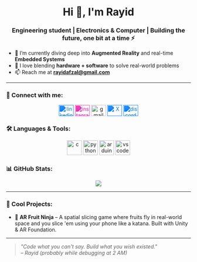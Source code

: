 <h1 align="center">Hi 👋, I'm Rayid</h1>
<h3 align="center">Engineering student | Electronics & Computer | Building the future, one bit at a time ⚡</h3>

- 🌱 I’m currently diving deep into **Augmented Reality** and real-time **Embedded Systems**
- 🧠 I love blending **hardware + software** to solve real-world problems
- 📫 Reach me at **rayidafzal@gmail.com**

---

### 🧩 Connect with me:
<p align="center">
  <a href="https://linkedin.com/in/rayid-afzal/" target="blank"><img align="center" src="https://cdn.jsdelivr.net/npm/simple-icons@v3/icons/linkedin.svg" alt="linkedin" height="30" width="40" style="filter: invert(31%) sepia(100%) saturate(4810%) hue-rotate(194deg) brightness(98%) contrast(101%)" /></a>
  <a href="https://www.instagram.com/rayid.m.afzal?igsh=MTFvbmR3ZjQyNWdjbw==" target="blank"><img align="center" src="https://cdn.jsdelivr.net/npm/simple-icons@v3/icons/instagram.svg" alt="instagram" height="30" width="40" style="filter: invert(28%) sepia(100%) saturate(5763%) hue-rotate(294deg) brightness(95%) contrast(93%)" /></a>
  <a href="mailto:rayidafzal@gmail.com"><img align="center" src="https://github.com/VintageSpider69/VintageSpider69/blob/main/gmail.png" alt="gmail" height="30" width="40" /></a>
  <a href="https://x.com/Rayidafzal" target="blank"><img align="center" src="https://cdn.jsdelivr.net/npm/simple-icons@v3/icons/twitter.svg" alt="X" height="30" width="40" style="filter: invert(31%) sepia(100%) saturate(4810%) hue-rotate(194deg) brightness(98%) contrast(101%)" /></a>
  <a href="https://discord.com/users/vintagespider69#8505" target="blank"><img align="center" src="https://cdn.jsdelivr.net/npm/simple-icons@v3/icons/discord.svg" alt="discord" height="30" width="40" style="filter: invert(31%) sepia(100%) saturate(4810%) hue-rotate(194deg) brightness(98%) contrast(101%)" /></a>
</p>







### 🛠️ Languages & Tools:
<p align="center">
  <img src="https://cdn.jsdelivr.net/gh/devicons/devicon/icons/c/c-original.svg" alt="c" width="40" height="40"/>
  <img src="https://cdn.jsdelivr.net/gh/devicons/devicon/icons/python/python-original.svg" alt="python" width="40" height="40"/>
  <img src="https://cdn.jsdelivr.net/gh/devicons/devicon/icons/arduino/arduino-original.svg" alt="arduino" width="40" height="40"/>
  <img src="https://cdn.jsdelivr.net/gh/devicons/devicon/icons/vscode/vscode-original.svg" alt="vscode" width="40" height="40"/>
</p>



### 📊 GitHub Stats:
<!--<p align="center">
  <img src="https://github-readme-stats.vercel.app/api?username=VintageSpider69&show_icons=true&theme=default"/>
</p>-->

<p align="center">
  <img src="https://github-readme-streak-stats.herokuapp.com?user=VintageSpider69&theme=default" />
</p>

---

### 🧠 Cool Projects:

- 🍉 **AR Fruit Ninja** – A spatial slicing game where fruits fly in real-world space and you slice 'em using your phone like a katana. Built with Unity & AR Foundation.

---

> *"Code what you can't say. Build what you wish existed."*  
> *– Rayid (probably while debugging at 2 AM)*
